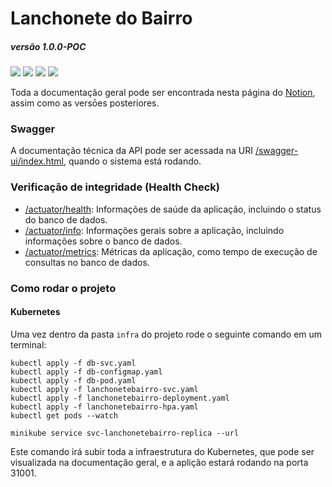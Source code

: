 
# Lanchonete do Bairro

##### versão 1.0.0-POC

 <img src="https://img.shields.io/badge/Java-17-important.svg?logo=java"> <img src="https://img.shields.io/badge/Build Tool-Gradle-green.svg?logo=gradle"> [<img src="https://img.shields.io/badge/dockerhub-images-blue.svg?logo=docker">](https://hub.docker.com/repository/docker/danielmaria/lanchonetebairro-app/general) <img src="https://img.shields.io/badge/Orchestrated by-Kubernetes-green.svg?logo=kubernetes">

Toda a documentação geral pode ser encontrada nesta página do [Notion](https://danielmariadasilva.notion.site/Lanchonete-do-Bairro-97145985ac3e4b65a077ff13866e66ad), assim como as versōes posteriores.

### Swagger

A documentação técnica da API pode ser acessada na URI [/swagger-ui/index.html](http://localhost:31001/swagger-ui/index.html), quando o sistema está rodando.

### Verificação de integridade (Health Check)

- [/actuator/health](http://localhost:31001/actuator/health): Informações de saúde da aplicação, incluindo o status do banco de dados.
- [/actuator/info](http://localhost:31001/actuator/health): Informações gerais sobre a aplicação, incluindo informações sobre o banco de dados.
- [/actuator/metrics](http://localhost:31001/actuator/health): Métricas da aplicação, como tempo de execução de consultas no banco de dados.

### Como rodar o projeto

#### Kubernetes

Uma vez dentro da pasta `infra` do projeto rode o seguinte comando em um terminal:
 
```
kubectl apply -f db-svc.yaml
kubectl apply -f db-configmap.yaml
kubectl apply -f db-pod.yaml
kubectl apply -f lanchonetebairro-svc.yaml
kubectl apply -f lanchonetebairro-deployment.yaml
kubectl apply -f lanchonetebairro-hpa.yaml
kubectl get pods --watch

minikube service svc-lanchonetebairro-replica --url
```

Este comando irá subir toda a infraestrutura do Kubernetes, que pode ser visualizada na documentação geral, e a aplição estará rodando na porta 31001.